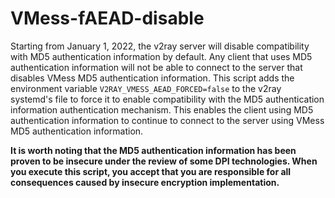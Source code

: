 # VMess-fAEAD-disable
Starting from January 1, 2022, the v2ray server will disable compatibility with MD5 authentication information by default. Any client that uses MD5 authentication information will not be able to connect to the server that disables VMess MD5 authentication information.
This script adds the environment variable `V2RAY_VMESS_AEAD_FORCED=false` to the v2ray systemd's file to force it to enable compatibility with the MD5 authentication information authentication mechanism. This enables the client using MD5 authentication information to continue to connect to the server using VMess MD5 authentication information.

**It is worth noting that the MD5 authentication information has been proven to be insecure under the review of some DPI technologies. When you execute this script, you accept that you are responsible for all consequences caused by insecure encryption implementation.**
